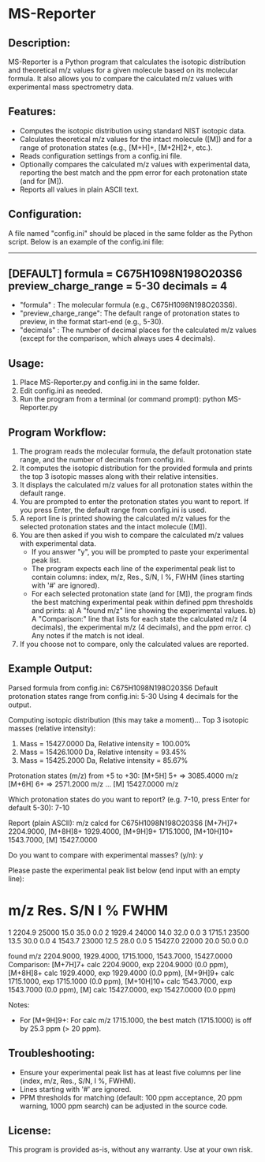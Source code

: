 MS-Reporter
===========

Description:
------------
MS-Reporter is a Python program that calculates the isotopic distribution and theoretical m/z 
values for a given molecule based on its molecular formula. It also allows you to compare 
the calculated m/z values with experimental mass spectrometry data.

Features:
---------
- Computes the isotopic distribution using standard NIST isotopic data.
- Calculates theoretical m/z values for the intact molecule ([M]) and for a range of protonation 
  states (e.g., [M+H]+, [M+2H]2+, etc.).
- Reads configuration settings from a config.ini file.
- Optionally compares the calculated m/z values with experimental data, reporting the best match 
  and the ppm error for each protonation state (and for [M]).
- Reports all values in plain ASCII text.

Configuration:
--------------
A file named "config.ini" should be placed in the same folder as the Python script.
Below is an example of the config.ini file:

------------------------------------------------
[DEFAULT]
formula = C675H1098N198O203S6
preview_charge_range = 5-30
decimals = 4
------------------------------------------------

- "formula"      : The molecular formula (e.g., C675H1098N198O203S6).
- "preview_charge_range": The default range of protonation states to preview, in the format start-end (e.g., 5-30).
- "decimals"     : The number of decimal places for the calculated m/z values (except for the comparison, which always uses 4 decimals).

Usage:
------
1. Place MS-Reporter.py and config.ini in the same folder.
2. Edit config.ini as needed.
3. Run the program from a terminal (or command prompt):
      python MS-Reporter.py

Program Workflow:
-----------------
1. The program reads the molecular formula, the default protonation state range, and the 
   number of decimals from config.ini.
2. It computes the isotopic distribution for the provided formula and prints the top 3 
   isotopic masses along with their relative intensities.
3. It displays the calculated m/z values for all protonation states within the default range.
4. You are prompted to enter the protonation states you want to report. If you press Enter, 
   the default range from config.ini is used.
5. A report line is printed showing the calculated m/z values for the selected protonation states 
   and the intact molecule ([M]).
6. You are then asked if you wish to compare the calculated m/z values with experimental data.
   - If you answer "y", you will be prompted to paste your experimental peak list.
   - The program expects each line of the experimental peak list to contain columns: 
     index, m/z, Res., S/N, I %, FWHM (lines starting with '#' are ignored).
   - For each selected protonation state (and for [M]), the program finds the best matching 
     experimental peak within defined ppm thresholds and prints:
        a) A "found m/z" line showing the experimental values.
        b) A "Comparison:" line that lists for each state the calculated m/z (4 decimals), 
           the experimental m/z (4 decimals), and the ppm error.
        c) Any notes if the match is not ideal.
7. If you choose not to compare, only the calculated values are reported.

Example Output:
---------------
Parsed formula from config.ini: C675H1098N198O203S6
Default protonation states range from config.ini: 5-30
Using 4 decimals for the output.

Computing isotopic distribution (this may take a moment)...
Top 3 isotopic masses (relative intensity):
1. Mass = 15427.0000 Da, Relative intensity = 100.00%
2. Mass = 15426.1000 Da, Relative intensity = 93.45%
3. Mass = 15425.2000 Da, Relative intensity = 85.67%

Protonation states (m/z) from +5 to +30:
  [M+5H] 5+  =>  3085.4000 m/z
  [M+6H] 6+  =>  2571.2000 m/z
  ...
  [M] 15427.0000 m/z

Which protonation states do you want to report? (e.g. 7-10, press Enter for default 5-30): 7-10

Report (plain ASCII):
m/z calcd for C675H1098N198O203S6 [M+7H]7+ 2204.9000, [M+8H]8+ 1929.4000, [M+9H]9+ 1715.1000, [M+10H]10+ 1543.7000, [M] 15427.0000

Do you want to compare with experimental masses? (y/n): y

Please paste the experimental peak list below (end input with an empty line):
#   m/z     Res.    S/N     I %     FWHM
1   2204.9  25000   15.0    35.0    0.0
2   1929.4  24000   14.0    32.0    0.0
3   1715.1  23500   13.5    30.0    0.0
4   1543.7  23000   12.5    28.0    0.0
5   15427.0 22000   20.0    50.0    0.0

found m/z 2204.9000, 1929.4000, 1715.1000, 1543.7000, 15427.0000
Comparison: [M+7H]7+ calc 2204.9000, exp 2204.9000 (0.0 ppm), [M+8H]8+ calc 1929.4000, exp 1929.4000 (0.0 ppm), [M+9H]9+ calc 1715.1000, exp 1715.1000 (0.0 ppm), [M+10H]10+ calc 1543.7000, exp 1543.7000 (0.0 ppm), [M] calc 15427.0000, exp 15427.0000 (0.0 ppm)

Notes:
 - For [M+9H]9+: For calc m/z 1715.1000, the best match (1715.1000) is off by 25.3 ppm (> 20 ppm).

Troubleshooting:
----------------
- Ensure your experimental peak list has at least five columns per line (index, m/z, Res., S/N, I %, FWHM).
- Lines starting with '#' are ignored.
- PPM thresholds for matching (default: 100 ppm acceptance, 20 ppm warning, 1000 ppm search) can be adjusted in the source code.

License:
--------
This program is provided as-is, without any warranty. Use at your own risk.
